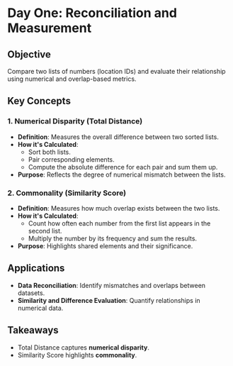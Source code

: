 # Day One: Reconciliation and Measurement

## Objective
Compare two lists of numbers (location IDs) and evaluate their relationship using numerical and overlap-based metrics.

## Key Concepts

### 1. Numerical Disparity (Total Distance)
- **Definition**: Measures the overall difference between two sorted lists.
- **How it's Calculated**: 
  - Sort both lists.
  - Pair corresponding elements.
  - Compute the absolute difference for each pair and sum them up.
- **Purpose**: Reflects the degree of numerical mismatch between the lists.

### 2. Commonality (Similarity Score)
- **Definition**: Measures how much overlap exists between the two lists.
- **How it's Calculated**:
  - Count how often each number from the first list appears in the second list.
  - Multiply the number by its frequency and sum the results.
- **Purpose**: Highlights shared elements and their significance.

## Applications
- **Data Reconciliation**: Identify mismatches and overlaps between datasets.
- **Similarity and Difference Evaluation**: Quantify relationships in numerical data.

## Takeaways
- Total Distance captures **numerical disparity**.
- Similarity Score highlights **commonality**.
